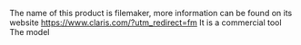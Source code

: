 The name of this product is filemaker, more information can be found on its website https://www.claris.com/?utm_redirect=fm
It is a commercial tool
The model 
